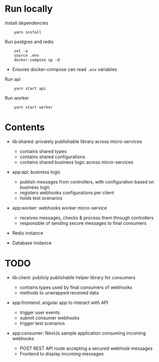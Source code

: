 # Run locally

Install dependencies 
```
    yarn install
```

Run postgres and redis
```
    set -a
    source .env
    docker-compose up -d
```
* Ensures docker-compose can read `.env` variables

Run api
```
    yarn start api
```

Run worker
```
    yarn start worker
```

# Contents
- lib:shared: privately publishable library across micro-services 
    * contains shared types
    * contains shared configurations
    * contains shared business logic across micro-services

- app:api: business logic
    * publish messages from controllers, with configuration based on business logic
    * registers webhooks configurations per client
    * holds test scenarios 

- app:worker: webhooks worker micro-service
    * receives messages, checks & process them through controllers
    * responsible of sending secure messages to final consumers

- Redis instance 

- Database instance


# TODO
- lib:client: publicly publishable helper library for consumers 
    * contains types used by final consumers of webhooks
    * methods to unwrapped received data

- app:frontend: angular app to interact with API
    * trigger user events
    * submit consumer webhooks
    * trigger test scenarios

- app:consumer: NextJs sample application consuming incoming webhooks
    * POST REST API route accepting a secured webhook messages
    * Frontend to display incoming messages

